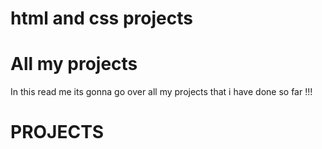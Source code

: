 # html and css projects
<!DOCTYPE html>
<html lang="en">
    
<head>
        <meta charset="utf-8">
        <h1>All my projects</h1> 
</head>

<body>
     <div>
     <p>In this read me its gonna go over all my projects that i have done so far !!! </p>
     </div>
          <div>
              <h1>PROJECTS</h1>
          </div>

  



























</body>


